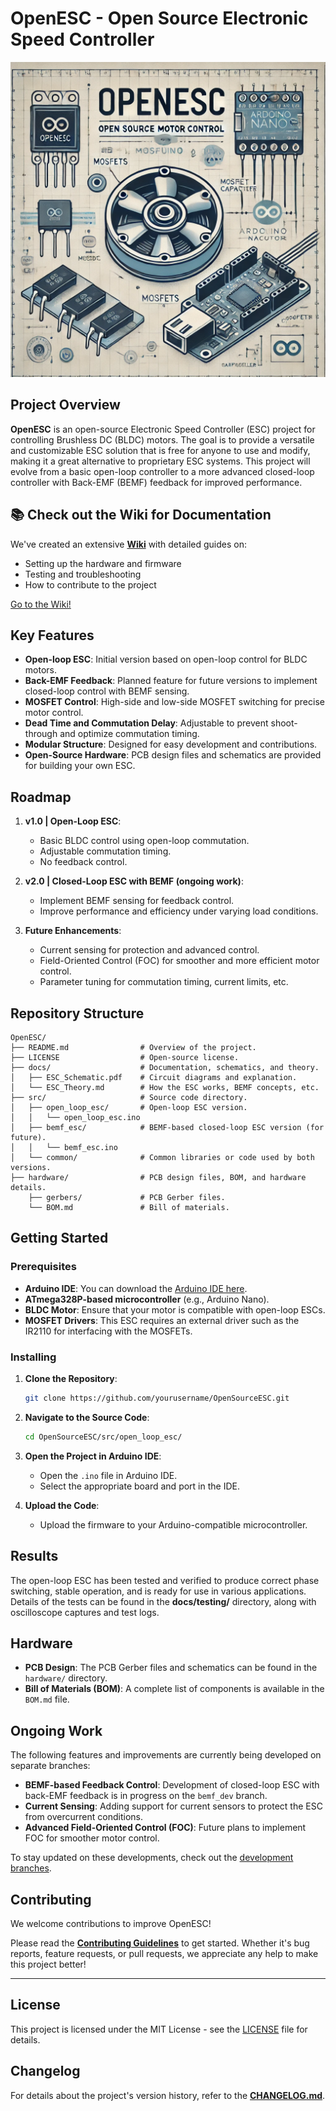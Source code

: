 # OpenESC - Open Source Electronic Speed Controller

![Cover Image Open ESC](/image/OpenESC.png)

## Project Overview

**OpenESC** is an open-source Electronic Speed Controller (ESC) project for controlling Brushless DC (BLDC) motors. The goal is to provide a versatile and customizable ESC solution that is free for anyone to use and modify, making it a great alternative to proprietary ESC systems. This project will evolve from a basic open-loop controller to a more advanced closed-loop controller with Back-EMF (BEMF) feedback for improved performance.

## 📚 Check out the Wiki for Documentation

We've created an extensive [**Wiki**](https://github.com/sidharthmohannair/OpenESC/wiki) with detailed guides on:
- Setting up the hardware and firmware
- Testing and troubleshooting
- How to contribute to the project

[Go to the Wiki!](https://github.com/sidharthmohannair/OpenESC/wiki)

## Key Features

- **Open-loop ESC**: Initial version based on open-loop control for BLDC motors.
- **Back-EMF Feedback**: Planned feature for future versions to implement closed-loop control with BEMF sensing.
- **MOSFET Control**: High-side and low-side MOSFET switching for precise motor control.
- **Dead Time and Commutation Delay**: Adjustable to prevent shoot-through and optimize commutation timing.
- **Modular Structure**: Designed for easy development and contributions.
- **Open-Source Hardware**: PCB design files and schematics are provided for building your own ESC.

## Roadmap

1. **v1.0 | Open-Loop ESC**:
   - Basic BLDC control using open-loop commutation.
   - Adjustable commutation timing.
   - No feedback control.

2. **v2.0 | Closed-Loop ESC with BEMF (ongoing work)**:
   - Implement BEMF sensing for feedback control.
   - Improve performance and efficiency under varying load conditions.

3. **Future Enhancements**:
   - Current sensing for protection and advanced control.
   - Field-Oriented Control (FOC) for smoother and more efficient motor control.
   - Parameter tuning for commutation timing, current limits, etc.

## Repository Structure

```text
OpenESC/
├── README.md                # Overview of the project.
├── LICENSE                  # Open-source license.
├── docs/                    # Documentation, schematics, and theory.
│   ├── ESC_Schematic.pdf    # Circuit diagrams and explanation.
│   └── ESC_Theory.md        # How the ESC works, BEMF concepts, etc.
├── src/                     # Source code directory.
│   ├── open_loop_esc/       # Open-loop ESC version.
│   │   └── open_loop_esc.ino
│   ├── bemf_esc/            # BEMF-based closed-loop ESC version (for future).
│   │   └── bemf_esc.ino
│   └── common/              # Common libraries or code used by both versions.
├── hardware/                # PCB design files, BOM, and hardware details.
    ├── gerbers/             # PCB Gerber files.
    └── BOM.md               # Bill of materials.

```
## Getting Started

### Prerequisites

- **Arduino IDE**: You can download the [Arduino IDE here](https://www.arduino.cc/en/software).
- **ATmega328P-based microcontroller** (e.g., Arduino Nano).
- **BLDC Motor**: Ensure that your motor is compatible with open-loop ESCs.
- **MOSFET Drivers**: This ESC requires an external driver such as the IR2110 for interfacing with the MOSFETs.

### Installing

1. **Clone the Repository**:
   ```bash
   git clone https://github.com/yourusername/OpenSourceESC.git
   ```

2. **Navigate to the Source Code**:
   ```bash
   cd OpenSourceESC/src/open_loop_esc/
   ```

3. **Open the Project in Arduino IDE**:
   - Open the `.ino` file in Arduino IDE.
   - Select the appropriate board and port in the IDE.

4. **Upload the Code**:
   - Upload the firmware to your Arduino-compatible microcontroller.

## Results

The open-loop ESC has been tested and verified to produce correct phase switching, stable operation, and is ready for use in various applications. Details of the tests can be found in the **docs/testing/** directory, along with oscilloscope captures and test logs.

## Hardware

- **PCB Design**: The PCB Gerber files and schematics can be found in the `hardware/` directory.
- **Bill of Materials (BOM)**: A complete list of components is available in the `BOM.md` file.

## Ongoing Work

The following features and improvements are currently being developed on separate branches:
- **BEMF-based Feedback Control**: Development of closed-loop ESC with back-EMF feedback is in progress on the `bemf_dev` branch.
- **Current Sensing**: Adding support for current sensors to protect the ESC from overcurrent conditions.
- **Advanced Field-Oriented Control (FOC)**: Future plans to implement FOC for smoother motor control.

To stay updated on these developments, check out the [development branches]().

## Contributing

We welcome contributions to improve OpenESC!

Please read the **[Contributing Guidelines](CONTRIBUTING.md)** to get started. Whether it's bug reports, feature requests, or pull requests, we appreciate any help to make this project better!

---


## License

This project is licensed under the MIT License - see the [LICENSE](LICENSE) file for details.

## Changelog

For details about the project's version history, refer to the **[CHANGELOG.md](CHANGELOG.md)**.
